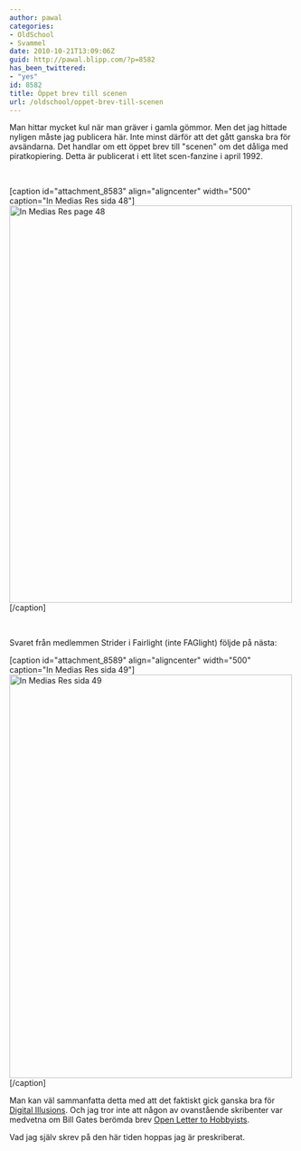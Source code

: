 ```yaml
---
author: pawal
categories:
- OldSchool
- Svammel
date: 2010-10-21T13:09:06Z
guid: http://pawal.blipp.com/?p=8582
has_been_twittered:
- "yes"
id: 8582
title: Öppet brev till scenen
url: /oldschool/oppet-brev-till-scenen
---
```


Man hittar mycket kul när man gräver i gamla gömmor. Men det jag hittade nyligen måste jag publicera här. Inte minst därför att det gått ganska bra för avsändarna. Det handlar om ett öppet brev till "scenen" om det dåliga med piratkopiering. Detta är publicerat i ett litet scen-fanzine i april 1992.

&nbsp;

[caption id="attachment_8583" align="aligncenter" width="500" caption="In Medias Res sida 48"]<a rel="attachment wp-att-8583" href="/oldschool/oppet-brev-till-scenen/attachment/inmediasres1"><img class="size-large wp-image-8583" title="inmediasres1" src="/wp-content/uploads/2010/10/inmediasres1-500x703.png" alt="In Medias Res page 48" width="500" height="703" /></a>[/caption]

&nbsp;

Svaret från medlemmen Strider i Fairlight (inte FAGlight) följde på nästa:

[caption id="attachment_8589" align="aligncenter" width="500" caption="In Medias Res sida 49"]<a rel="attachment wp-att-8589" href="/oldschool/oppet-brev-till-scenen/attachment/inmediasres3"><img class="size-large wp-image-8589" title="inmediasres3" src="/wp-content/uploads/2010/10/inmediasres3-500x714.png" alt="In Medias Res sida 49" width="500" height="714" /></a>[/caption]

Man kan väl sammanfatta detta med att det faktiskt gick ganska bra för <a href="http://www.dice.se/">Digital Illusions</a>. Och jag tror inte att någon av ovanstående skribenter var medvetna om Bill Gates berömda brev <a href="http://en.wikipedia.org/wiki/Open_Letter_to_Hobbyists">Open Letter to Hobbyists</a>.

Vad jag själv skrev på den här tiden hoppas jag är preskriberat.